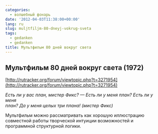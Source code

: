 ```yaml
---
categories:
  - волшебный фонарь
date: '2012-04-03T11:38:00+00:00'
lang: ru
slug: muljtfiljm-80-dneyj-vokrug-sveta
tags:
  - gedanken
  - gedanken
title: Мультфильм 80 дней вокруг света
---
```



## Мультфильм 80 дней вокруг света (1972) ##
  
[http://rutracker.org/forum/viewtopic.php?t=3271954](http://rutracker.org/forum/viewtopic.php?t=3271954)

_Есть ли у вас план, мистер Фикс? — Есть ли у меня план? Есть ли у меня  
план? Да у меня целых три плана! (мистер Фикс)_

Мультфильм можно рассматривать как хорошую иллюстрацию совместной работы творческой интуиции возможностей и программной структурной логики.